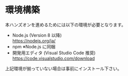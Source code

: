 # 環境構築

本ハンズオンを進めるためには以下の環境が必要となります。

* Node.js (Version 8 以降) <br>
https://nodejs.org/ja/
* npm ※Node.js に同梱
* 開発用エディタ (Visual Studio Code 推奨)<br>https://code.visualstudio.com/download

上記環境が揃っていない場合は事前にインストール下さい。